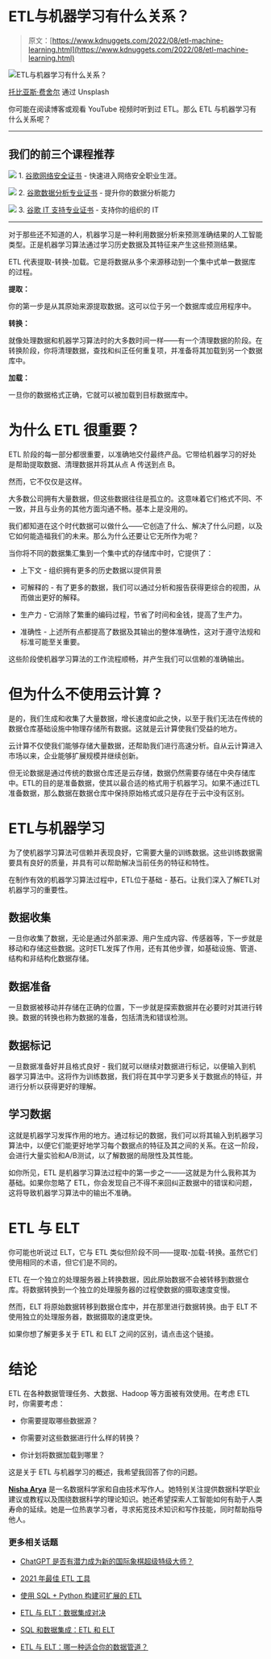 # ETL与机器学习有什么关系？

> 原文：[https://www.kdnuggets.com/2022/08/etl-machine-learning.html](https://www.kdnuggets.com/2022/08/etl-machine-learning.html)

![ETL与机器学习有什么关系？](../Images/b86dddcde9bff364282786e8df0fe246.png)

[托比亚斯·费舍尔](https://unsplash.com/@tofi) 通过 Unsplash

你可能在阅读博客或观看 YouTube 视频时听到过 ETL。那么 ETL 与机器学习有什么关系呢？

* * *

## 我们的前三个课程推荐

![](../Images/0244c01ba9267c002ef39d4907e0b8fb.png) 1\. [谷歌网络安全证书](https://www.kdnuggets.com/google-cybersecurity) - 快速进入网络安全职业生涯。

![](../Images/e225c49c3c91745821c8c0368bf04711.png) 2\. [谷歌数据分析专业证书](https://www.kdnuggets.com/google-data-analytics) - 提升你的数据分析能力

![](../Images/0244c01ba9267c002ef39d4907e0b8fb.png) 3\. [谷歌 IT 支持专业证书](https://www.kdnuggets.com/google-itsupport) - 支持你的组织的 IT

* * *

对于那些还不知道的人，机器学习是一种利用数据分析来预测准确结果的人工智能类型。正是机器学习算法通过学习历史数据及其特征来产生这些预测结果。

ETL 代表提取-转换-加载。它是将数据从多个来源移动到一个集中式单一数据库的过程。

**提取：**

你的第一步是从其原始来源提取数据。这可以位于另一个数据库或应用程序中。

**转换：**

就像处理数据和机器学习算法时的大多数时间一样——有一个清理数据的阶段。在转换阶段，你将清理数据，查找和纠正任何重复项，并准备将其加载到另一个数据库中。

**加载：**

一旦你的数据格式正确，它就可以被加载到目标数据库中。

# 为什么 ETL 很重要？

ETL 阶段的每一部分都很重要，以准确地交付最终产品。它带给机器学习的好处是帮助提取数据、清理数据并将其从点 A 传送到点 B。

然而，它不仅仅是这样。

大多数公司拥有大量数据，但这些数据往往是孤立的。这意味着它们格式不同、不一致，并且与业务的其他方面沟通不畅。基本上是没用的。

我们都知道在这个时代数据可以做什么——它创造了什么、解决了什么问题，以及它如何能造福我们的未来。那么为什么还要让它无所作为呢？

当你将不同的数据集汇集到一个集中式的存储库中时，它提供了：

+   上下文 - 组织拥有更多的历史数据以提供背景

+   可解释的 - 有了更多的数据，我们可以通过分析和报告获得更综合的视图，从而做出更好的解释。

+   生产力 - 它消除了繁重的编码过程，节省了时间和金钱，提高了生产力。

+   准确性 - 上述所有点都提高了数据及其输出的整体准确性，这对于遵守法规和标准可能至关重要。

这些阶段使机器学习算法的工作流程顺畅，并产生我们可以信赖的准确输出。

# 但为什么不使用云计算？

是的，我们生成和收集了大量数据，增长速度如此之快，以至于我们无法在传统的数据仓库基础设施中物理存储所有数据。这就是云计算使我们受益的地方。

云计算不仅使我们能够存储大量数据，还帮助我们进行高速分析。自从云计算进入市场以来，企业能够扩展规模并继续创新。

但无论数据是通过传统的数据仓库还是云存储，数据仍然需要存储在中央存储库中。ETL的目的是准备数据，使其以最合适的格式用于机器学习。如果不通过ETL准备数据，那么数据在数据仓库中保持原始格式或只是存在于云中没有区别。

# ETL与机器学习

为了使机器学习算法可信赖并表现良好，它需要大量的训练数据。这些训练数据需要具有良好的质量，并具有可以帮助解决当前任务的特征和特性。

在制作有效的机器学习算法过程中，ETL位于基础 - 基石。让我们深入了解ETL对机器学习的重要性。

## 数据收集

一旦你收集了数据，无论是通过外部来源、用户生成内容、传感器等，下一步就是移动和存储这些数据。这时ETL发挥了作用，还有其他步骤，如基础设施、管道、结构和非结构化数据存储。

## 数据准备

一旦数据被移动并存储在正确的位置，下一步就是探索数据并在必要时对其进行转换。数据的转换也称为数据的准备，包括清洗和错误检测。

## 数据标记

一旦数据准备好并且格式良好 - 我们就可以继续对数据进行标记，以便输入到机器学习算法中。这将作为训练数据，我们将在其中学习更多关于数据点的特征，并进行分析以获得更好的理解。

## 学习数据

这就是机器学习发挥作用的地方。通过标记的数据，我们可以将其输入到机器学习算法中，以便它们能更好地学习每个数据点的特征及其之间的关系。在这一阶段，会进行大量实验和A/B测试，以了解数据的局限性及其性能。

如你所见，ETL 是机器学习算法过程中的第一步之一——这就是为什么我称其为基础。如果你忽略了 ETL，你会发现自己不得不来回纠正数据中的错误和问题，这将导致机器学习算法中的输出不准确。

# ETL 与 ELT

你可能也听说过 ELT，它与 ETL 类似但阶段不同——提取-加载-转换。虽然它们使用相同的术语，但它们是不同的。

ETL 在一个独立的处理服务器上转换数据，因此原始数据不会被转移到数据仓库。将数据转换到一个独立的处理服务器的过程使数据的摄取速度变慢。

然而，ELT 将原始数据转移到数据仓库中，并在那里进行数据转换。由于 ELT 不使用独立的处理服务器，数据摄取的速度更快。

如果你想了解更多关于 ETL 和 ELT 之间的区别，请点击这个链接。

# 结论

ETL 在各种数据管理任务、大数据、Hadoop 等方面被有效使用。在考虑 ETL 时，你需要考虑：

+   你需要提取哪些数据源？

+   你需要对这些数据进行什么样的转换？

+   你计划将数据加载到哪里？

这是关于 ETL 与机器学习的概述，我希望我回答了你的问题。

**[Nisha Arya](https://www.linkedin.com/in/nisha-arya-ahmed/)** 是一名数据科学家和自由技术写作人。她特别关注提供数据科学职业建议或教程以及围绕数据科学的理论知识。她还希望探索人工智能如何有助于人类寿命的延续。她是一位热衷学习者，寻求拓宽技术知识和写作技能，同时帮助指导他人。

### 更多相关话题

+   [ChatGPT 是否有潜力成为新的国际象棋超级特级大师？](https://www.kdnuggets.com/does-chatgpt-have-the-potential-to-become-a-new-chess-super-grandmaster)

+   [2021 年最佳 ETL 工具](https://www.kdnuggets.com/2021/12/mozart-best-etl-tools-2021.html)

+   [使用 SQL + Python 构建可扩展的 ETL](https://www.kdnuggets.com/2022/04/building-scalable-etl-sql-python.html)

+   [ETL 与 ELT：数据集成对决](https://www.kdnuggets.com/2022/08/etl-elt-data-integration-showdown.html)

+   [SQL 和数据集成：ETL 和 ELT](https://www.kdnuggets.com/2023/01/sql-data-integration-etl-elt.html)

+   [ETL 与 ELT：哪一种适合你的数据管道？](https://www.kdnuggets.com/2023/03/etl-elt-one-right-data-pipeline.html)
